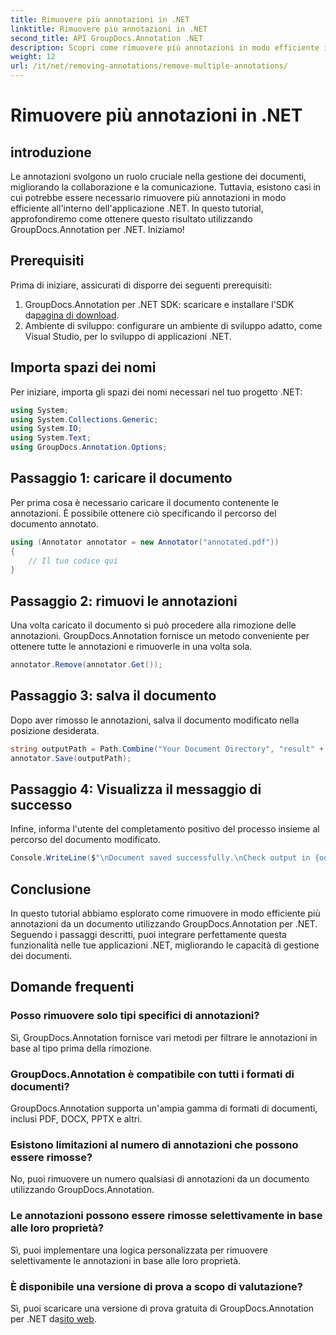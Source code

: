 ```yaml
---
title: Rimuovere più annotazioni in .NET
linktitle: Rimuovere più annotazioni in .NET
second_title: API GroupDocs.Annotation .NET
description: Scopri come rimuovere più annotazioni in modo efficiente in .NET utilizzando GroupDocs.Annotation. Segui il nostro tutorial passo passo per una perfetta integrazione nelle tue applicazioni.
weight: 12
url: /it/net/removing-annotations/remove-multiple-annotations/
---
```


# Rimuovere più annotazioni in .NET

## introduzione
Le annotazioni svolgono un ruolo cruciale nella gestione dei documenti, migliorando la collaborazione e la comunicazione. Tuttavia, esistono casi in cui potrebbe essere necessario rimuovere più annotazioni in modo efficiente all'interno dell'applicazione .NET. In questo tutorial, approfondiremo come ottenere questo risultato utilizzando GroupDocs.Annotation per .NET. Iniziamo!
## Prerequisiti
Prima di iniziare, assicurati di disporre dei seguenti prerequisiti:
1.  GroupDocs.Annotation per .NET SDK: scaricare e installare l'SDK da[pagina di download](https://releases.groupdocs.com/annotation/net/).
2. Ambiente di sviluppo: configurare un ambiente di sviluppo adatto, come Visual Studio, per lo sviluppo di applicazioni .NET.

## Importa spazi dei nomi
Per iniziare, importa gli spazi dei nomi necessari nel tuo progetto .NET:
```csharp
using System;
using System.Collections.Generic;
using System.IO;
using System.Text;
using GroupDocs.Annotation.Options;
```
## Passaggio 1: caricare il documento
Per prima cosa è necessario caricare il documento contenente le annotazioni. È possibile ottenere ciò specificando il percorso del documento annotato.
```csharp
using (Annotator annotator = new Annotator("annotated.pdf"))
{
    // Il tuo codice qui
}
```
## Passaggio 2: rimuovi le annotazioni
Una volta caricato il documento si può procedere alla rimozione delle annotazioni. GroupDocs.Annotation fornisce un metodo conveniente per ottenere tutte le annotazioni e rimuoverle in una volta sola.
```csharp
annotator.Remove(annotator.Get());
```
## Passaggio 3: salva il documento
Dopo aver rimosso le annotazioni, salva il documento modificato nella posizione desiderata.
```csharp
string outputPath = Path.Combine("Your Document Directory", "result" + Path.GetExtension("input.pdf"));
annotator.Save(outputPath);
```
## Passaggio 4: Visualizza il messaggio di successo
Infine, informa l'utente del completamento positivo del processo insieme al percorso del documento modificato.
```csharp
Console.WriteLine($"\nDocument saved successfully.\nCheck output in {outputPath}.");
```

## Conclusione
In questo tutorial abbiamo esplorato come rimuovere in modo efficiente più annotazioni da un documento utilizzando GroupDocs.Annotation per .NET. Seguendo i passaggi descritti, puoi integrare perfettamente questa funzionalità nelle tue applicazioni .NET, migliorando le capacità di gestione dei documenti.
## Domande frequenti
### Posso rimuovere solo tipi specifici di annotazioni?
Sì, GroupDocs.Annotation fornisce vari metodi per filtrare le annotazioni in base al tipo prima della rimozione.
### GroupDocs.Annotation è compatibile con tutti i formati di documenti?
GroupDocs.Annotation supporta un'ampia gamma di formati di documenti, inclusi PDF, DOCX, PPTX e altri.
### Esistono limitazioni al numero di annotazioni che possono essere rimosse?
No, puoi rimuovere un numero qualsiasi di annotazioni da un documento utilizzando GroupDocs.Annotation.
### Le annotazioni possono essere rimosse selettivamente in base alle loro proprietà?
Sì, puoi implementare una logica personalizzata per rimuovere selettivamente le annotazioni in base alle loro proprietà.
### È disponibile una versione di prova a scopo di valutazione?
 Sì, puoi scaricare una versione di prova gratuita di GroupDocs.Annotation per .NET da[sito web](https://releases.groupdocs.com/annotation/net/).